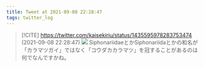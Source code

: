```yaml
---
title: Tweet at 2021-09-08 22:28:47
tags: twitter_log
---
```


> [!CITE] https://twitter.com/kaisekiriu/status/1435595978283753474 (2021-09-08 22:28:47)
> ![](https://twitter.com/kaisekiriu/status/1435595978283753474)
> SiphonariidaeとかSiphonariidaとかの和名が「カラマツガイ」ではなく「コウダカカラマツ」を冠することがあるのは何でなんですかね。

